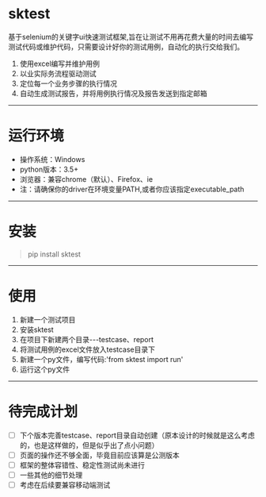 # sktest
基于selenium的关键字ui快速测试框架,旨在让测试不用再花费大量的时间去编写测试代码或维护代码，只需要设计好你的测试用例，自动化的执行交给我们。
1. 使用excel编写并维护用例
2. 以业实际务流程驱动测试
3. 定位每一个业务步骤的执行情况
4. 自动生成测试报告，并将用例执行情况及报告发送到指定邮箱
***
# 运行环境
- 操作系统：Windows
- python版本：3.5+
- 浏览器：兼容chrome（默认）、Firefox、ie
- 注：请确保你的driver在环境变量PATH,或者你应该指定executable_path
***
# 安装
> pip install sktest
***
# 使用
1. 新建一个测试项目
2. 安装sktest
3. 在项目下新建两个目录---testcase、report
4. 将测试用例的excel文件放入testcase目录下
5. 新建一个py文件，编写代码:'from sktest import run'
6. 运行这个py文件
***
# 待完成计划
-[ ] 下个版本完善testcase、report目录自动创建（原本设计的时候就是这么考虑的，也是这样做的，但是似乎出了点小问题）
-[ ] 页面的操作还不够全面，毕竟目前应该算是公测版本
-[ ] 框架的整体容错性、稳定性测试尚未进行
-[ ] 一些其他的细节处理
-[ ] 考虑在后续要兼容移动端测试
